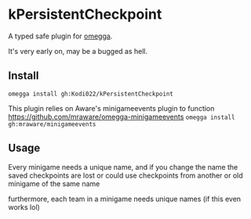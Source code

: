 # kPersistentCheckpoint

A typed safe plugin for [omegga](https://github.com/brickadia-community/omegga).

It's very early on, may be a bugged as hell.

## Install

`omegga install gh:Kodi022/kPersistentCheckpoint`

This plugin relies on Aware's minigameevents plugin to function
https://github.com/mraware/omegga-minigameevents
`omegga install gh:mraware/minigameevents`

## Usage

Every minigame needs a unique name, and if you change the name the saved checkpoints are lost or could use checkpoints from another or old minigame of the same name

furthermore, each team in a minigame needs unique names (if this even works lol)